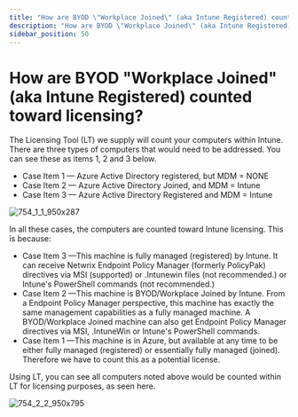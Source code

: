 ```yaml
---
title: "How are BYOD \"Workplace Joined\" (aka Intune Registered) counted toward licensing?"
description: "How are BYOD \"Workplace Joined\" (aka Intune Registered) counted toward licensing?"
sidebar_position: 50
---
```


# How are BYOD "Workplace Joined" (aka Intune Registered) counted toward licensing?

The Licensing Tool (LT) we supply will count your computers within Intune. There are three types of
computers that would need to be addressed.
You can see these as items 1, 2 and 3 below.

- Case Item 1 — Azure Active Directory registered, but MDM = NONE
- Case Item 2 — Azure Active Directory Joined, and MDM = Intune
- Case Item 3 — Azure Active Directory Registered and MDM = Intune

![754_1_1_950x287](/images/endpointpolicymanager/license/mdm/754_1_1_950x287.webp)

In all these cases, the computers are counted toward Intune licensing. This is because:

- Case Item 3 —This machine is fully managed (registered) by Intune. It can receive Netwrix Endpoint
  Policy Manager (formerly PolicyPak) directives via MSI (supported) or .Intunewin files (not
  recommended.) or Intune's PowerShell commands (not recommended.)
- Case Item 2 —This machine is BYOD/Workplace Joined by Intune. From a Endpoint Policy Manager
  perspective, this machine has exactly the same management capabilities as a fully managed machine.
  A BYOD/Workplace Joined machine can also get Endpoint Policy Manager directives via MSI,
  .IntuneWin or Intune's PowerShell commands.
- Case Item 1 —This machine is in Azure, but available at any time to be either fully managed
  (registered) or essentially fully managed (joined). Therefore we have to count this as a potential
  license.

Using LT, you can see all computers noted above would be counted within LT for licensing purposes,
as seen here.

![754_2_2_950x795](/images/endpointpolicymanager/license/mdm/754_2_2_950x795.webp)
